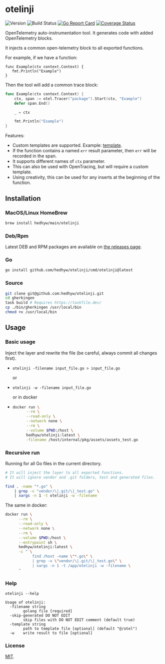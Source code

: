 # otelinji

![Version](https://img.shields.io/github/v/tag/hedhyw/otelinji)
![Build Status](https://github.com/hedhyw/otelinji/actions/workflows/check.yml/badge.svg)
[![Go Report Card](https://goreportcard.com/badge/github.com/hedhyw/otelinji)](https://goreportcard.com/report/github.com/hedhyw/otelinji)
[![Coverage Status](https://coveralls.io/repos/github/hedhyw/otelinji/badge.svg?branch=main)](https://coveralls.io/github/hedhyw/otelinji?branch=main)

OpenTelemetry auto-instrumentation tool. It generates code with added OpenTelemetry blocks.

It injects a common open-telemetry block to all exported functions.

For example, if we have a function:

```golang
func Example(ctx context.Context) {
   fmt.Println("Example")
}
```

Then the tool will add a common trace block:

```go
func Example(ctx context.Context) {
    ctx, span := otel.Tracer("package").Start(ctx, "Example")
    defer span.End()

    _ = ctx

    fmt.Println("Example")
}
```

Features:
- Custom templates are supported. Example: [template](./internal/pkg/assets/otel.tmpl).
- If the function contains a named `err` result parameter,
  then `err` will be recorded in the span.
- It supports different names of `ctx` parameter.
- This can also be used with OpenTracing, but will require a custom template.
- Using creativity, this can be used for any inserts at the beginning of the function.

## Installation

### MacOS/Linux HomeBrew

```sh
brew install hedhyw/main/otelinji
```

### Deb/Rpm

Latest DEB and RPM packages are available on [the releases page](https://github.com/hedhyw/otelinji/releases/latest).

### Go

```sh
go install github.com/hedhyw/otelinji/cmd/otelinji@latest
```

### Source

```sh
git clone git@github.com:hedhyw/otelinji.git
cd gherkingen
task build # Requires https://taskfile.dev/
cp ./bin/gherkingen /usr/local/bin
chmod +x /usr/local/bin
```

## Usage

### Basic usage

Inject the layer and rewrite the file (be careful, always commit all changes first).
- `otelinji -filename input_file.go > input_file.go`

  or

- `otelinji -w -filename input_file.go`

  or in docker

- ```sh
  docker run \
        --rm \
        --read-only \
        --network none \
        --rm \
        --volume $PWD:/host \
        hedhyw/otelinji:latest \
        -filename /host/internal/pkg/assets/assets_test.go
  ```

### Recursive run

Running for all Go files in the current directory.
```sh
# It will inject the layer to all exported functions.
# It will ignore vendor and .git folders, test and generated files.

find . -name "*.go" \
    | grep -v "vendor/\|.git/\|_test.go" \
    | xargs -n 1 -t otelinji -w -filename
```

The same in docker:
```sh
docker run \
      --rm \
      --read-only \
      --network none \
      --rm \
      --volume $PWD:/host \
      --entrypoint sh \
      hedhyw/otelinji:latest \
      -c " \
            find /host -name \"*.go\" \
            | grep -v \"vendor/\|.git/\|_test.go\" \
            | xargs -n 1 -t /app/otelinji -w -filename \
      "
```

### Help

```
otelinji --help

Usage of otelinji:
  -filename string
        golang file [required]
  -skip-generated DO NOT EDIT
        skip files with DO NOT EDIT comment (default true)
  -template string
        path to template file [optional] (default "@/otel")
  -w    write result to file [optional]
```

### License

[MIT](./LICENSE).
